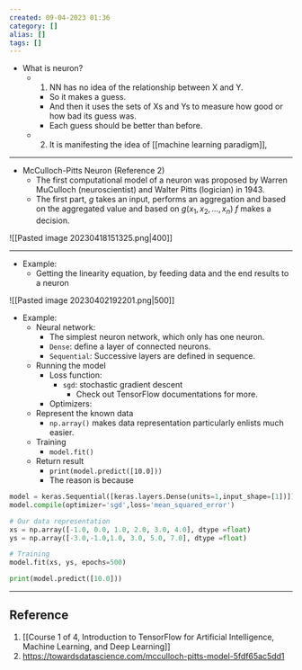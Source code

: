 ```yaml
---
created: 09-04-2023 01:36
category: []
alias: []
tags: []
---
```


- What is neuron?
	- 1. NN has no idea of the relationship between X and Y. 
		- So it makes a guess. 
		- And then it uses the sets of Xs and Ys to measure how good or how bad its guess was.
		- Each guess should be better than before. 
	- 2. It is manifesting the idea of [[machine learning paradigm]], 

---
- McCulloch-Pitts Neuron (Reference 2)
	- The first computational model of a neuron was proposed by Warren MuCulloch (neuroscientist) and Walter Pitts (logician) in 1943.
	- The first part, $g$ takes an input, performs an aggregation and based on the aggregated value and based on $g(x_1, x_2, \dots, x_n)$ $f$ makes a decision.

![[Pasted image 20230418151325.png|400]]


---
- Example:
	- Getting the linearity equation, by feeding data and the end results to a neuron 

![[Pasted image 20230402192201.png|500]]
- Example:
	- Neural network:
		- The simplest neuron network, which only has one neuron.
		- `Dense`: define a layer of connected neurons.
		- `Sequential`: Successive layers are defined in sequence.
	- Running the model
		- Loss function:
			- `sgd`: stochastic gradient descent
				- Check out TensorFlow documentations for more. 
		- Optimizers: 
	- Represent the known data
		- `np.array()` makes data representation particularly enlists much easier. 
	- Training
		- `model.fit()`
	- Return result
		- `print(model.predict([10.0]))`
		- The reason is because 
```python
model = keras.Sequential([keras.layers.Dense(units=1,input_shape=[1])])
model.compile(optimizer='sgd',loss='mean_squared_error')

# Our data representation
xs = np.array([-1.0, 0.0, 1.0, 2.0, 3.0, 4.0], dtype =float)
ys = np.array([-3.0,-1.0,1.0, 3.0, 5.0, 7.0], dtype =float)

# Training
model.fit(xs, ys, epochs=500)

print(model.predict([10.0]))
```


---
## Reference

1. [[Course 1 of 4, Introduction to TensorFlow for Artificial Intelligence, Machine Learning, and Deep Learning]]
2. https://towardsdatascience.com/mcculloch-pitts-model-5fdf65ac5dd1